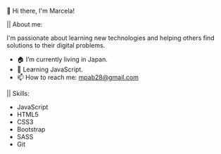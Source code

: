 👋 Hi there, I'm Marcela! 

|| About me:

I'm passionate about learning new technologies and helping others find solutions to their digital problems.

- 🏠 I’m currently living in Japan.
- 🧠 Learning JavaScript.
- 📫 How to reach me: mpab28@gmail.com

|| Skills:
- JavaScript
- HTML5 
- CSS3 
- Bootstrap 
- SASS
- Git
